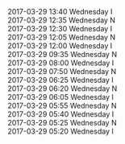2017-03-29 13:40 Wednesday  I  
2017-03-29 12:35 Wednesday  N  
2017-03-29 12:30 Wednesday  I  
2017-03-29 12:05 Wednesday  N  
2017-03-29 12:00 Wednesday  I  
2017-03-29 09:35 Wednesday  N  
2017-03-29 08:00 Wednesday  I  
2017-03-29 07:50 Wednesday  N  
2017-03-29 06:25 Wednesday  I  
2017-03-29 06:20 Wednesday  N  
2017-03-29 06:05 Wednesday  I  
2017-03-29 05:55 Wednesday  N  
2017-03-29 05:40 Wednesday  I  
2017-03-29 05:25 Wednesday  N  
2017-03-29 05:20 Wednesday  I  
